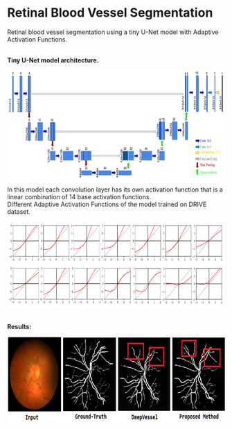 # Retinal Blood Vessel Segmentation 
Retinal blood vessel segmentation using a tiny U-Net model with Adaptive Activation Functions.

<br/>
<b> Tiny U-Net model architecture.</b>
<p>
  <img src="https://github.com/a-m-farahani/unet-vessel-segmentation/blob/master/images/TinyUnet_model.png" height="250" title="Tiny U-Net architecture">
</p>

In this model each convolution layer has its own activation function that is a linear combination of 14 base activation functions.
<br/>
Different Adaptive Activation Functions of the model trained on DRIVE dataset.
<p>
  <img src="https://github.com/a-m-farahani/unet-vessel-segmentation/blob/master/images/AAFx14_DRIVE.png" height="200" title="14 AAF">
</p>

<br/>
<b>Results:</b>
<p>
  <img src="https://github.com/a-m-farahani/unet-vessel-segmentation/blob/master/images/chasedb_test.png" height="200" title="Vessel Segmentation Result on CHASEDB dataset">
</p>
